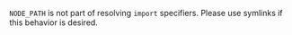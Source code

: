 ﻿
`NODE_PATH` is not part of resolving `import` specifiers. Please use symlinks
if this behavior is desired.

